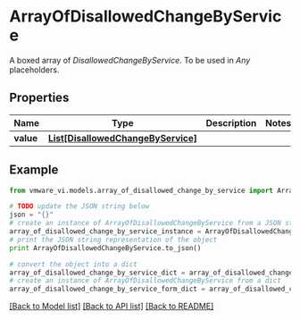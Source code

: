 # ArrayOfDisallowedChangeByService

A boxed array of *DisallowedChangeByService*. To be used in *Any* placeholders. 

## Properties
Name | Type | Description | Notes
------------ | ------------- | ------------- | -------------
**value** | [**List[DisallowedChangeByService]**](DisallowedChangeByService.md) |  | 

## Example

```python
from vmware_vi.models.array_of_disallowed_change_by_service import ArrayOfDisallowedChangeByService

# TODO update the JSON string below
json = "{}"
# create an instance of ArrayOfDisallowedChangeByService from a JSON string
array_of_disallowed_change_by_service_instance = ArrayOfDisallowedChangeByService.from_json(json)
# print the JSON string representation of the object
print ArrayOfDisallowedChangeByService.to_json()

# convert the object into a dict
array_of_disallowed_change_by_service_dict = array_of_disallowed_change_by_service_instance.to_dict()
# create an instance of ArrayOfDisallowedChangeByService from a dict
array_of_disallowed_change_by_service_form_dict = array_of_disallowed_change_by_service.from_dict(array_of_disallowed_change_by_service_dict)
```
[[Back to Model list]](../README.md#documentation-for-models) [[Back to API list]](../README.md#documentation-for-api-endpoints) [[Back to README]](../README.md)


